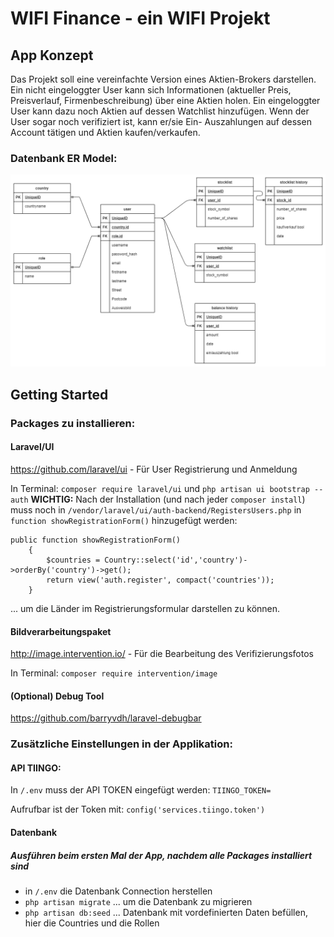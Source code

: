 # WIFI Finance - ein WIFI Projekt

## App Konzept

Das Projekt soll eine vereinfachte Version eines Aktien-Brokers darstellen. Ein nicht eingeloggter User kann sich Informationen (aktueller Preis, Preisverlauf, Firmenbeschreibung) über eine Aktien holen.
Ein eingeloggter User kann dazu noch Aktien auf dessen Watchlist hinzufügen. Wenn der User sogar noch verifiziert ist, kann er/sie Ein- Auszahlungen auf dessen Account tätigen und Aktien kaufen/verkaufen.

### Datenbank ER Model: 
![blueprint](./misc/database_blueprint_.png)


## Getting Started

### Packages zu installieren:

#### Laravel/UI

https://github.com/laravel/ui - Für User Registrierung und Anmeldung

In Terminal: `composer require laravel/ui` und `php artisan ui bootstrap --auth`
**WICHTIG:** Nach der Installation (und nach jeder `composer install`) muss noch in `/vendor/laravel/ui/auth-backend/RegistersUsers.php` in `function showRegistrationForm()` hinzugefügt werden:
```
public function showRegistrationForm()
    {
        $countries = Country::select('id','country')->orderBy('country')->get();
        return view('auth.register', compact('countries'));
    }
 ```
... um die Länder im Registrierungsformular darstellen zu können.

#### Bildverarbeitungspaket

http://image.intervention.io/ - Für die Bearbeitung des Verifizierungsfotos

In Terminal: `composer require intervention/image`
<!-- 
Nach der Installation muss noch folgendes gemacht werden für die Integration in Laravel:
*laut Installationsguide auf der Website:*
In config/app.php:
- In the `$providers` array add the service providers for this package `Intervention\Image\ImageServiceProvider::class` 
- Add the facade of this package to the `$aliases` array.`'Image' => Intervention\Image\Facades\Image::class` 
-->

#### (Optional) Debug Tool

https://github.com/barryvdh/laravel-debugbar


### Zusätzliche Einstellungen in der Applikation:

<!-- 
#### Pagination - Bootstrap - Funktion

Damit Bootstrap erkennt, dass er die Daten paginiert anzeigen soll, muss folgendes noch in `App\Providers\AppServiceProvider.php` in `function boot`:
```
 /**
     * Bootstrap any application services.
     *
     * @return void
     */
    public function boot()
    {
        Paginator::useBootstrap();
    }
 ``` 
-->

#### API TIINGO:

In `/.env` muss der API TOKEN eingefügt werden: `TIINGO_TOKEN=`

<!-- 
Unter `config/services.php` it's where we can map environment variables into the app configuration.
Noch hinzufuegen: 
```
'tiingo' => [
        'token' => env('TIINGO_TOKEN'),
    ],
 ``` 
 -->

<!-- 
Bzgl SSL Error
Download the cacert.pem file at https://curl.haxx.se/docs/caextract.html and update your php.ini file with the path (search for 'curl' in file):
`curl.cainfo = <absolute_path_to> cacert.pem` eg `curl.cainfo = "C:/Program Files/Ampps\www\WIFI\test_tiingo\cacert.pem"`
(https://github.com/taxjar/taxjar-php/issues/13)
 -->

Aufrufbar ist der Token mit: `config('services.tiingo.token')`


#### Datenbank

##### Ausführen beim ersten Mal der App, nachdem alle Packages installiert sind

- in `/.env` die Datenbank Connection herstellen
- `php artisan migrate` ... um die Datenbank zu migrieren
- `php artisan db:seed` ... Datenbank mit vordefinierten Daten befüllen, hier die Countries und die Rollen
